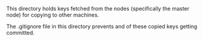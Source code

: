 This directory holds keys fetched from the nodes (specifically the master node) for copying to other machines.

The .gitignore file in this directory prevents and of these copied keys getting committed.